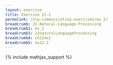```yaml
---
layout: exercise
title: Exercise 22.2
permalink: /nlp-communicating-exercises/ex_2/
breadcrumb: 22-Natural-Language-Processing
breadcrumb2: ex_2
breadcrumb3: 22naturalLanguageProcessing
breadcrumb4: ch22ex2
breadcrumb5: ex22.2
---
```


{% include mathjax_support %}


